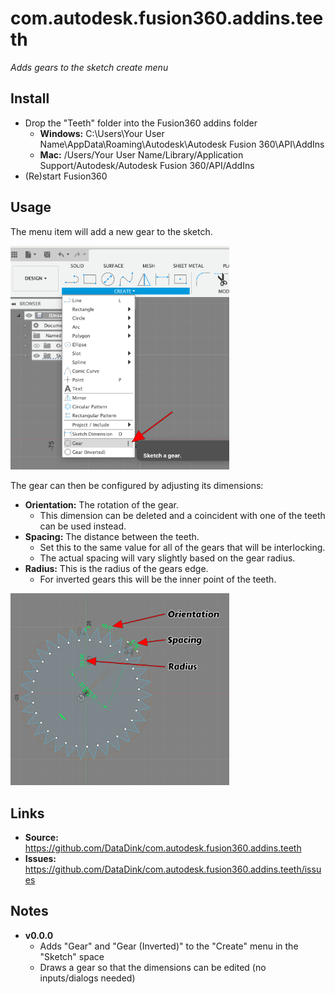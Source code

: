# com.autodesk.fusion360.addins.teeth
 *Adds gears to the sketch create menu*

## Install

* Drop the "Teeth" folder into the Fusion360 addins folder
  * **Windows:** C:\Users\Your User Name\AppData\Roaming\Autodesk\Autodesk Fusion 360\API\AddIns
  * **Mac:** /Users/Your User Name/Library/Application Support/Autodesk/Autodesk Fusion 360/API/AddIns
* (Re)start Fusion360

## Usage

The menu item will add a new gear to the sketch.

<img src="./resources/create-menu.jpg" style="width: 25em"/>

The gear can then be configured by adjusting its dimensions:

* **Orientation:** The rotation of the gear.
  * This dimension can be deleted and a coincident with one of the teeth can be used instead.
* **Spacing:** The distance between the teeth.
  * Set this to the same value for all of the gears that will be interlocking.
  * The actual spacing will vary slightly based on the gear radius.
* **Radius:** This is the radius of the gears edge.
  * For inverted gears this will be the inner point of the teeth.

<img src="./resources/gear-configuration.jpg" style="width: 25em"/>

## Links

* **Source:** https://github.com/DataDink/com.autodesk.fusion360.addins.teeth
* **Issues:** https://github.com/DataDink/com.autodesk.fusion360.addins.teeth/issues

## Notes

* **v0.0.0**
  * Adds "Gear" and "Gear (Inverted)" to the "Create" menu in the "Sketch" space
  * Draws a gear so that the dimensions can be edited (no inputs/dialogs needed)
